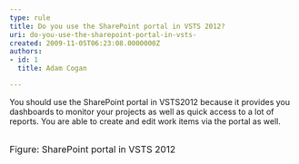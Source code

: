 ```yaml
---
type: rule
title: Do you use the SharePoint portal in VSTS 2012?
uri: do-you-use-the-sharepoint-portal-in-vsts-
created: 2009-11-05T06:23:08.0000000Z
authors:
- id: 1
  title: Adam Cogan

---
```




<span class='intro'> You should use the SharePoint portal in VSTS2012 because it provides you dashboards to monitor your projects as well as quick access to a lot of reports. You are able to create and edit work items via the portal as well. <br> </span>

<br><img class="ms-rteCustom-ImageArea" src="/PublishingImages/VS2012-SharePointPortal.jpg" alt="" /><br><font class="ms-rteCustom-FigureNormal" size="+0">Figure&#58; SharePoint portal in VSTS 2012 </font>
<br>
<br>
<br>


